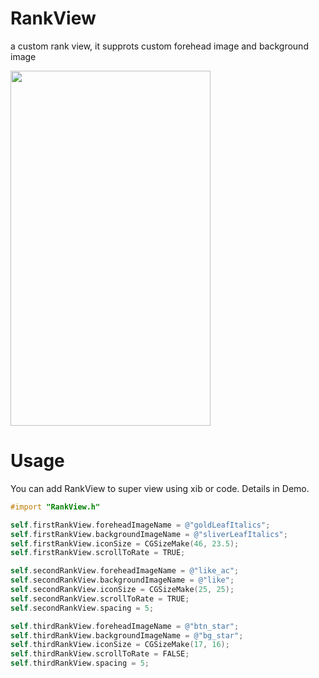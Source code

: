 RankView
========

a custom rank view, it supprots custom forehead image and background image

<img width="320px;" height="568px;" src="https://raw.githubusercontent.com/heavensword/RankView/master/ScreenShots/screenshots1.png"></img>

# Usage

You can add RankView to super view using xib or code. Details in Demo.


```objective-c
#import "RankView.h"

self.firstRankView.foreheadImageName = @"goldLeafItalics";
self.firstRankView.backgroundImageName = @"sliverLeafItalics";
self.firstRankView.iconSize = CGSizeMake(46, 23.5);
self.firstRankView.scrollToRate = TRUE;

self.secondRankView.foreheadImageName = @"like_ac";
self.secondRankView.backgroundImageName = @"like";
self.secondRankView.iconSize = CGSizeMake(25, 25);
self.secondRankView.scrollToRate = TRUE;
self.secondRankView.spacing = 5;

self.thirdRankView.foreheadImageName = @"btn_star";
self.thirdRankView.backgroundImageName = @"bg_star";
self.thirdRankView.iconSize = CGSizeMake(17, 16);
self.thirdRankView.scrollToRate = FALSE;
self.thirdRankView.spacing = 5;

```